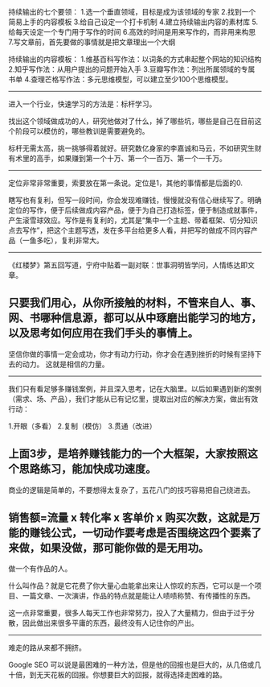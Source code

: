 
持续输出的七个要领：
1.选一个垂直领域，目标是成为该领域的专家
2.找到一个简易上手的内容模板
3.给自己设定一个打卡机制
4.建立持续输出内容的素材库
5.给每天设定一个专门用于写作的时间
6.高效的时间是用来写作的，而非用来构思
7.写文章前，首先要做的事情就是把文章理出一个大纲

持续输出的内容模板：
1.维基百科写作法：以词条的方式串起整个网站的知识结构
2.知乎写作法：从用户提出的问题开始入手
3.豆瓣写作法：列出所属领域的专属书单
4.查理芒格写作法：多元思维模型，可以建立至少100个思维模型。


---
进入一个行业，快速学习的方法是：标杆学习。

找出这个领域做成功的人，研究他做对了什么，掉了哪些坑，哪些是自己在目前这个阶段可以模仿的，哪些教训是需要避免的。

标杆无需太高，挑一挑够得着就好。研究数亿身家的李嘉诚和马云，不如研究生财有术里的高手，如果赚到第一个十万、第一个一百万、第一个一千万。

---
定位非常非常重要，索要放在第一条说。定位是1，其他的事情都是后面的0.

瞎写也有复利，但写一段时间，你会发现难赚钱，慢慢就没有信心继续写了。明确定位的写作，便于后续做成内容产品，便于为自己打造标签，便于制造成就事件，产生滚雪球效应。写作是有复利的，尤其是“集中一个主题、带着框架、切分知识点去写作”，把这个主题写透，发在多平台给更多人看，并把写的做成不同内容产品（一鱼多吃），复利非常大。

---
《红楼梦》第五回写道，宁府中贴着一副对联：世事洞明皆学问，人情练达即文章。

只要我们用心，从你所接触的材料，不管来自人、事、网、书哪种信息源，都可以从中琢磨出能学习的地方，以及思考如何应用在我们手头的事情上。
---
坚信你做的事情一定会成功，你才有动力行动，你才会在遇到挫折的时候有坚持下去的动力。
这就是相信的力量。

---
我们只有看足够多赚钱案例，并且深入思考，记在大脑里。以后如果遇到新的案例（需求、场、产品），我们才能从已有记忆里，提取出对应的解决方案，做出有效行动：

1.开眼（多看）
2.复制（模仿）
3.贯通（改进）

上面3步，是培养赚钱能力的一个大框架，大家按照这个思路练习，能加快成功速度。
---
商业的逻辑是简单的，不要想得太复杂了，五花八门的技巧容易把自己绕进去。

销售额=流量 x 转化率 x 客单价 x 购买次数，这就是万能的赚钱公式，一切动作要考虑是否围绕这四个要素了来做，如果没做，那可能你做的是无用功。
---
做一个有作品的人。

什么叫作品？就是它花费了你大量心血能拿出来让人惊叹的东西，它可以是一个项目、一篇文章、一次演讲，作品的特点就是能让人啧啧称赞、有传播性的东西。

这一点非常重要，很多人每天工作也非常努力，投入了大量精力，但由于过于分散，因此做出来很多平庸的东西，最终没有人记住你的产出。

---
难走的路从来都不拥挤。

Google SEO 可以说是最困难的一种方法，但是他的回报也是巨大的，从几倍或几十倍，到无天花板的回报。你想要巨大的回报，就得选择走困难的路。
